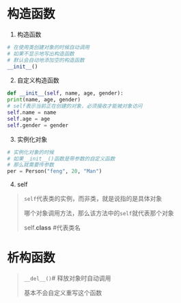 # 构造函数

1. 构造函数
```python
# 在使用类创建对象的时候自动调用
# 如果不显示地写出构造函数
# 默认会自动地添加空的构造函数
__init__()
```

2. 自定义构造函数
```python
def __init__(self, name, age, gender):
print(name, age, gender)
# self表示当前正在创建的对象，必须接收才能被对象访问
self.name = name
self.age = age
self.gender = gender
```

3. 实例化对象
```python
# 实例化对象的时候
# 如果__init__()函数是带参数的自定义函数
# 那么就需要传参数
per = Person("feng", 20, "Man")
```

4. self 
> `self`代表类的实例，而非类，就是说指的是具体对象
> 
> 哪个对象调用方法，那么该方法中的`self`就代表那个对象
> 
> self.__class__  #代表类名

# 析构函数

> `__del__()`# 释放对象时自动调用
>
> 基本不会自定义重写这个函数

